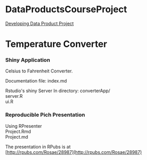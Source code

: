 DataProductsCourseProject
=========================

[Developing Data Product Project](https://class.coursera.org/devdataprod-005/human_grading/view/courses/972600/assessments/5/submissions)  


Temperature Converter
=====================

<h3>Shiny Application</h3> 
Celsius to Fahrenheit Converter.  

Documentation file: index.md  

Rstudio's shiny Server 
In directory: converterApp/  
server.R  
ui.R  

<h3>Reproducible Pich Presentation</h3>

Using RPresenter  
Project.Rmd  
Project.md  


The presentation in RPubs is at  
[http://rpubs.com/Rosae/28987](http://rpubs.com/Rosae/28987)  

